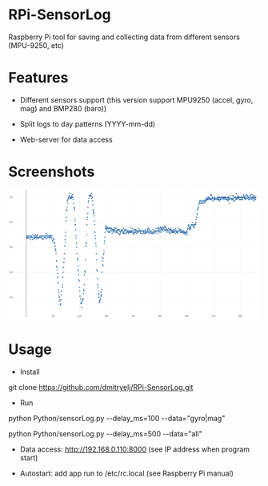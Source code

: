 # RPi-SensorLog
Raspberry Pi tool for saving and collecting data from different sensors (MPU-9250, etc)

# Features

- Different sensors support (this version support MPU9250 (accel, gyro, mag) and BMP280 (baro))

- Split logs to day patterns (YYYY-mm-dd)

- Web-server for data access

# Screenshots

![View](/Screenshots/scr01.png)

# Usage

- Install

git clone https://github.com/dmitryelj/RPi-SensorLog.git

- Run

python Python/sensorLog.py --delay_ms=100 --data="gyro|mag"

python Python/sensorLog.py --delay_ms=500 --data="all"

- Data access: http://192.168.0.110:8000 (see IP address when program start)

- Autostart: add app run to /etc/rc.local (see Raspberry Pi manual)
